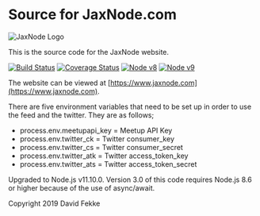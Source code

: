 # Source for JaxNode.com

![JaxNode Logo](https://www.jaxnode.com/images/jaxnodejs.png)

This is the source code for the JaxNode website.

[![Build Status](https://travis-ci.org/davidfekke/jaxnode.svg?branch=release)](https://travis-ci.org/davidfekke/jaxnode)
[![Coverage Status](https://coveralls.io/repos/github/davidfekke/jaxnode/badge.svg?branch=master)](https://coveralls.io/github/davidfekke/jaxnode?branch=master)
[![Node v8](http://img.shields.io/badge/node-v10.15.1-brightgreen.svg)](https://nodejs.org)
[![Node v9](http://img.shields.io/badge/node-v11.10.0-brightgreen.svg)](https://nodejs.org)

The website can be viewed at [https://www.jaxnode.com](https://www.jaxnode.com).

There are five environment variables that need to be set up in order to use the feed and the twitter.
They are as follows;

* process.env.meetupapi_key = Meetup API Key
* process.env.twitter_ck = Twitter consumer_key
* process.env.twitter_cs = Twitter consumer_secret
* process.env.twitter_atk = Twitter access_token_key
* process.env.twitter_ats = Twitter access_token_secret

Upgraded to Node.js v11.10.0. Version 3.0 of this code requires Node.js 8.6 or higher because of the use of async/await.

Copyright 2019 David Fekke
